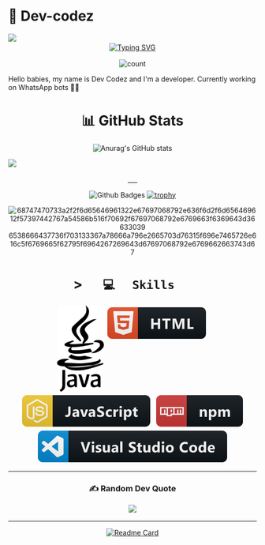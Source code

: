 # 💫 Dev-codez
<img src="https://telegra.ph/file/c69a935009ad50a703032.jpg"/>
 <div align="center">  
   <a href="https://git.io/typing-svg"><img 
  src="https://readme-typing-svg.demolab.com?font=Rubik+Dirt&size=65&pause=1000&color=15ff63&background=FF20A500&center=true&vCenter=true&width=1000&height=150&lines=I'm+dev+codez;New+Beginning+Developer;Please+Support+Me" 
  alt="Typing SVG" /></a>      
 </p> 
 <p align="center"> 
 <img align="center" alt="count" src="https://count.getloli.com/get/@:dev-codez?theme=rule34"> 
 </p>
<div align="left">
Hello babies, my name is Dev Codez and I'm a developer. Currently working on WhatsApp bots 🎸✨
</div>

# 📊 GitHub Stats

![Anurag's GitHub stats](https://github-readme-stats.vercel.app/api?username=Dev-codez&bg_color=30,e96443,904e95&title_color=fff&text_color=fff&hide_border=true&hide_title=false&show_icons=true&layout=compact&show=reviews,discussions_started,discussions_answered,prs_merged,prs_merged_percentage)

<p align="left">
  <a href="https://github.com/Dev-codez"><img src="https://github-readme-stats.vercel.app/api/top-langs?username=Dev-codez&bg_color=30,e96443,904e95&title_color=fff&text_color=fff&hide_border=true&hide_title=false&show_icons=true&layout=compact&langs_count=105" /></a>
</p>
___

![Github Badges](https://github-readme-stats.vercel.app/api?username=dev-codez&bg_color=30,e96443,904e95&title_color=fff&text_color=fff&hide_border=true&hide_title=false&show_icons=true&layout=compact&&show_icons=true&include_all_commits=true&theme=chartreuse-dark&show_icons=true&layout=compact&cache_seconds=3200)
 [![trophy](https://github-profile-trophy.vercel.app/?username=dev-codez&bg_color=30,e96443,904e95&title_color=fff&text_color=fff&hide_border=true&hide_title=false&show_icons=true&layout=compact&row=2&column=3&show_icons=true&include_all_commits=true&cache_seconds=3200)](https://github.com/ryo-ma/github-profile-trophy)

![68747470733a2f2f6d65646961322e67697068792e636f6d2f6d656469612f57397442767a54586b516f70692f67697068792e6769663f6369643d36633039 6538666437736f703133367a78666a796e2665703d76315f696e7465726e616c5f6769665f62795f6964267269643d67697068792e6769662663743d67](https://github.com/dev-codez/dev-codez/assets/145082163/4fe57929-c74d-44f3-91a5-095818379a38)

# > <code>⠀⠀💻⠀⠀Skills⠀⠀</code>
<p align="center">
  <img src="https://github.com/Xx-Ashutosh-xX/Xx-Ashutosh-xX/blob/master/assets/icons/java.png" alt="java"  width="95" hight="45">
  <img src="https://raw.githubusercontent.com/8bithemant/8bithemant/master/svg/dev/languages/html.svg" alt="html" style="vertical-align:top; margin:4px">    
  <img src="https://raw.githubusercontent.com/8bithemant/8bithemant/master/svg/dev/languages/js.svg" alt="js" style="vertical-align:top; margin:4px">
  <img src="https://raw.githubusercontent.com/8bithemant/8bithemant/master/svg/dev/services/npm.svg" alt="npm" style="vertical-align:top; margin:4px">
  <img src="https://raw.githubusercontent.com/8bithemant/8bithemant/master/svg/dev/tools/visualstudio_code.svg" alt="vscode" style="vertical-align:top; margin:4px">
</p>

___
### ✍️ Random Dev Quote
![](https://quotes-github-readme.vercel.app/api?bg_color=30,e96443,904e95&title_color=fff&text_color=fff&hide_border=true&hide_title=false&show_icons=true&layout=compact&type=horizontal&theme=radical&)
___

[![Readme Card](https://github-readme-stats.vercel.app/api/pin/?username=dev-codez&repo=NATALIA-MD&bg_color=30,e96443,904e95&title_color=fff&text_color=fff&hide_border=true&hide_title=false&show_icons=true&layout=compact)](https://github.com/dev-codez/NATALIA-MD)
